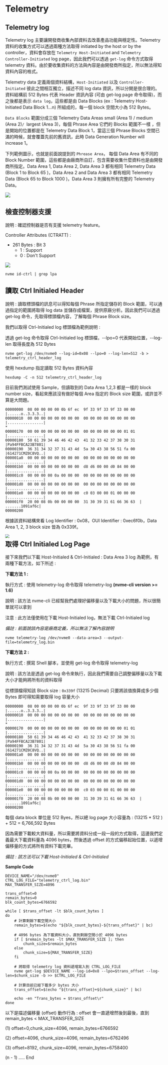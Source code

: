 # Telemetry



## Telemetry log

Telemetry log 主要讓開發商收集內部資料去改善產品功能與穩定性。Telemetry 資料的收集方式可以透過兩種方法取得 initiated by the host or by the controller，資料會存放在 `Telemetry Host-Initiated` and `Telemetry Controller-Initiated` log page，因此我們可以透過 `get-log` 命令方式取得 telemetry 資料。由於要收集資料的方法與內容是由開發商所指定，所以無法得知資料內容的格式。

Telemetry data 定義兩個資料結構，`Host-Initiated` 以及 `Controller-Initiated` 彼此之間相互獨立，描述不同 log data 資訊，所以分開是很合理的。資料結構前 512 Bytes 代表 Header 資訊內容 (可由 get-log page 命令取得)，而之後都是表示 `data log`，這些都是由 Data Blocks (ex : Telemetry Host-Initiated Data Block 1...n) 所組成的，每一個 block 空間大小為 512 Bytes。

`Data Blocks` 範圍分成三個 Telemetry Data Areas small (Area 1) / medium (Area 2)`/ `largest (Area 3)，每個 Phrase Area 它們的 Blocks 範圍不一樣 ，但是開始的位置都是在 Telemetry Data Block 1，當這三個 Phrase Blocks 空間已滿的時候，就會覆蓋先前的舊資訊，此時 Data Generation Number will increase 1。

下列範例圖示，也就是前面說提到的 `Phrease Area`， 每個 Data Area 有不同的 Block Number 範圍，這些都是由廠商所自訂，包含需要收集什麼資料也是由開發商所指定。Data Area 1, Data Area 2, Data Area 3 都有相同 Telemetry Data (Block 1 to Block 65 )，Data Area 2 and Data Area 3 都有相同 Telemetry Data (Block 65 to Block 1000 )，Data Area 3 則擁有所有完整的 Telemetry Data。

![](https://github.com/miniedwins/learning/blob/main/nvme/pic/telemetry_data_areas.png)



## 檢查控制器支援 

說明 : 確認控制器是否有支援 telemetry feature。

Controller Attributes (CTRATT) :

* 261 Bytes : Bit 3
  * 1 : Support
  * 0 : Don't Support

![](https://github.com/miniedwins/learning/blob/main/nvme/pic/identify_controller/Identify_Controller_LPA.png)

~~~shell
nvme id-ctrl | grep lpa
~~~



## 讀取 Ctrl Initialed Header

說明 : 讀取標頭檔的訊息可以得知每個  Phrase 所指定儲存的 Block 範圍，可以通過指定的範圍將取得 log data 並儲存成檔案，提供原廠分析。因此我們可以透過 get-log 命令，先取得標頭檔內容，了解每個 Phrase Block size。

我們以取得 Ctrl-Initialed log 標頭檔為範例說明 : 

透過  get-log 命令取得 Ctrl-Initialed log 標頭檔，--lpo=0 代表開始位置，--log-len 取得長度為 512 Bytes

~~~shell
nvme get-log /dev/nvme0 --log-id=0x08 --lpo=0 --log-len=512 -b > telemetry_ctrl_header_log
~~~

使用  hexdump 指定讀取 512 Bytes 資料內容

~~~shell
hexdump -C -n 512 telemetry_ctrl_header_log
~~~

目前我們測試使用 Sample，但讀取到的 Data Area 1,2,3 都是一樣的 block number size，看起來應該沒有做好每個 Area 指定的 Block size 範圍，或許並不算是大問題。 

~~~shell
00000000  08 00 00 00 00 0b 6f ec  9f 33 9f 33 9f 33 00 00  |......o..3.3.3..|
00000010  00 00 00 00 00 00 00 00  00 00 00 00 00 00 00 00  |................|
*
00000170  00 00 00 00 00 00 00 00  00 00 00 00 00 00 01 01  |................|
00000180  50 61 39 34 46 46 42 43  41 32 33 42 37 38 30 31  |Pa94FFBCA23B7801|
00000190  36 31 34 32 37 31 43 4d  5a 30 43 38 56 51 fa 00  |614271CMZ0C8VQ..|
000001a0  00 00 00 00 00 00 00 00  00 00 00 00 00 00 00 00  |................|
000001b0  00 00 00 00 00 00 00 00  d8 d6 00 00 d0 84 00 00  |................|
000001c0  00 00 00 00 0a 00 00 00  00 00 00 00 00 00 00 00  |................|
000001d0  00 00 00 00 00 00 00 00  00 00 00 00 00 00 00 00  |................|
000001e0  00 00 00 00 00 00 00 00  c0 03 00 00 01 00 00 00  |................|
000001f0  20 00 08 0b 00 00 00 00  31 30 39 31 61 66 36 63  | .......1091af6c|
00000200
~~~

根據該資料結構來看 Log Identifier : 0x08，OUI Identifier : 0xec6f0b，Data Area 1, 2, 3 block size 皆為 0x339f。

<img src="G:/My Drive/筆記/NVMe/res/GetLog_Telemetry_Controller_Initiated.png" style="zoom:80%;" align="left"/>



## 取得 Ctrl Initialed  Log Page

接下來我們以下載 Host-Initialed & Ctrl-Initialed : Data Area 3 log 為範例，有兩種下載方法，如下所述 :



**下載方法 1 :**

執行方式 : 使用 telemetry-log 命令取得 telemetry-log  **(nvme-cli version >= 1.6)**

說明 : 該方法 nvme-cli 已經幫我們處理好偏移量以及下載大小的問題，所以很簡單就可以拿到

注意 : 此方法僅使用在下載  Host-Initialed log，無法下載  Ctrl-Initialed log

*備註 : 前面說該內容是廠商定義，所以無法了解內容說明*

~~~shell
nvme telemetry-log /dev/nvme0 --data-area=3 --output-file=telemetry_log.bin
~~~



**下載方法 2 :**

執行方式 : 撰寫 Shell 腳本，並使用 get-log 命令取得 telemetry-log

說明 : 該方法是透過 get-log 命令來執行，因此我們需要自己調整偏移量以及下載大小才能夠將所有的資料取得

從標頭檔得知該 Block size : `0x339f` (13215 Decimal) 只要將該值換算成多少個 Bytes 即可得知需要取得 log 容量大小

~~~shell
00000000  08 00 00 00 00 0b 6f ec  9f 33 9f 33 9f 33 00 00  |......o..3.3.3..|
00000010  00 00 00 00 00 00 00 00  00 00 00 00 00 00 00 00  |................|
*
00000170  00 00 00 00 00 00 00 00  00 00 00 00 00 00 01 01  |................|
00000180  50 61 39 34 46 46 42 43  41 32 33 42 37 38 30 31  |Pa94FFBCA23B7801|
00000190  36 31 34 32 37 31 43 4d  5a 30 43 38 56 51 fa 00  |614271CMZ0C8VQ..|
000001a0  00 00 00 00 00 00 00 00  00 00 00 00 00 00 00 00  |................|
000001b0  00 00 00 00 00 00 00 00  d8 d6 00 00 d0 84 00 00  |................|
000001c0  00 00 00 00 0a 00 00 00  00 00 00 00 00 00 00 00  |................|
000001d0  00 00 00 00 00 00 00 00  00 00 00 00 00 00 00 00  |................|
000001e0  00 00 00 00 00 00 00 00  c0 03 00 00 01 00 00 00  |................|
000001f0  20 00 08 0b 00 00 00 00  31 30 39 31 61 66 36 63  | .......1091af6c|
00000200
~~~

每個 data block 單位是 512 Byes，所以總 log page 大小容量為 : (13215 * 512 ) + 512 = 6,766,592 Bytes

因為需要下載較大資料量，所以需要將資料分成一段一段的方式取得，這邊我們定義最大下載資料量為 4096 bytes，然後透過 offset 的方式偏移起始位置，以遞增偏移量的方式將所有資料下載完畢。

*備註 : 該方法可以下載 Host-Initialed & Ctrl-Initialed*

**Sample Code**

~~~shell
DEVICE_NAME="/dev/nvme0"
CTRL_LOG_FILE="telemetry_ctrl_log.bin"
MAX_TRANSFER_SIZE=4096

trans_offset=0
remain_bytes=0
blk_count_bytes=6766592

while [ $trans_offset -lt $blk_count_bytes ]
do
	# 計算剩餘下載空間大小
	remain_bytes=$(echo "${blk_count_bytes}-${trans_offset}" | bc)	
	
	# 4096 bytes 為下載資料大小，直到剩餘空間小於 4096 bytes
	if [ $remain_bytes -lt $MAX_TRANSFER_SIZE ]; then
		chunk_size=$remain_bytes
	else
		chunk_size=${MAX_TRANSFER_SIZE}
	fi
	
	# 將取得 telemetry log 資料遞增寫入到 CTRL_LOG_FILE
	nvme get-log $DEVICE_NAME --log-id=0x8 --lpo=$trans_offset --log-len=$chunk_size -b >> $CTRL_LOG_FILE

	# 計算目前已經下載多少 bytes 大小 
	trans_offset=$(echo "${trans_offset}+${chunk_size}" | bc)
	
	echo -en "Trans_bytes = $trans_offset\r"
done
~~~

以下是描述偏移量 (offset) 動作行為 :  offset 會一直遞增然後到最後，直到 remain_bytes < MAX_TRANSFER_SIZE

(1) offset=0,chunk_size=4096, remain_bytes=6766592

(2) offset=4096, chunk_size=4096,  remain_bytes=6762496

(3) offset=8192, chunk_size=4096, remain_bytes=6758400

(n - 1) ..... End
